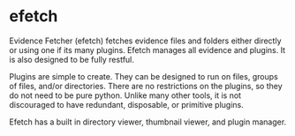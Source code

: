 # efetch
Evidence Fetcher (efetch) fetches evidence files and folders either directly or using one if its many plugins. Efetch manages all evidence and plugins. It is also designed to be fully restful.

Plugins are simple to create. They can be designed to run on files, groups of files, and/or directories. There are no restrictions on the plugins, so they do not need to be pure python. Unlike many other tools, it is not discouraged to have redundant, disposable, or primitive plugins.

Efetch has a built in directory viewer, thumbnail viewer, and plugin manager.
